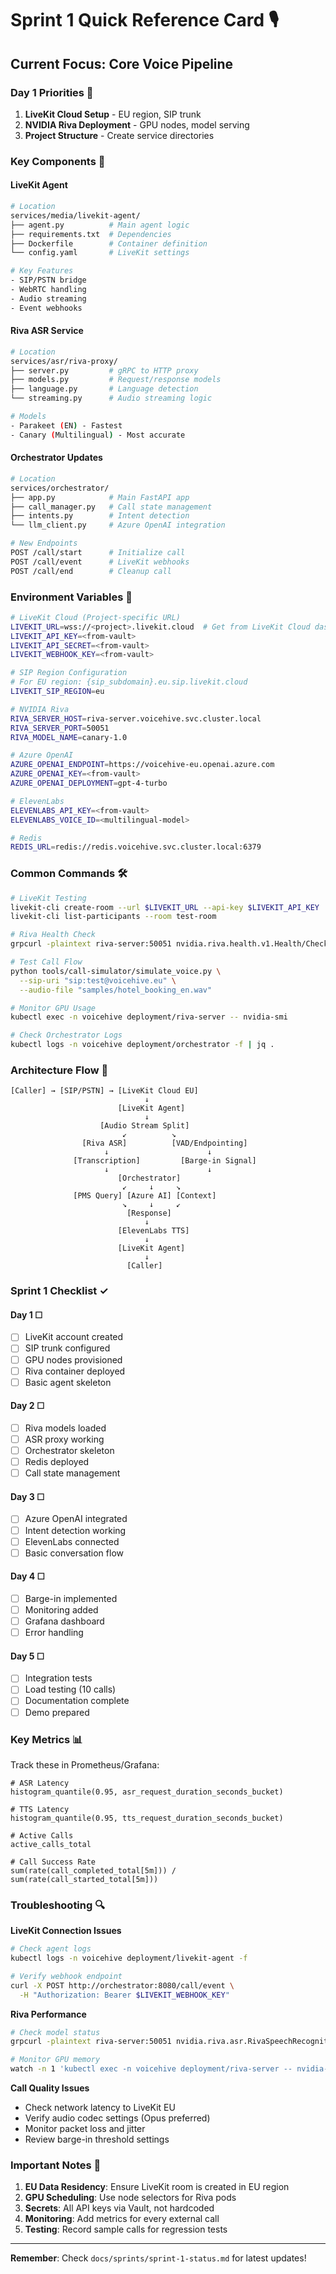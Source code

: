 # Sprint 1 Quick Reference Card 🎙️

## Current Focus: Core Voice Pipeline

### Day 1 Priorities 🎯
1. **LiveKit Cloud Setup** - EU region, SIP trunk
2. **NVIDIA Riva Deployment** - GPU nodes, model serving
3. **Project Structure** - Create service directories

### Key Components 🔧

#### LiveKit Agent
```bash
# Location
services/media/livekit-agent/
├── agent.py          # Main agent logic
├── requirements.txt  # Dependencies
├── Dockerfile        # Container definition
└── config.yaml       # LiveKit settings

# Key Features
- SIP/PSTN bridge
- WebRTC handling  
- Audio streaming
- Event webhooks
```

#### Riva ASR Service
```bash
# Location  
services/asr/riva-proxy/
├── server.py         # gRPC to HTTP proxy
├── models.py         # Request/response models
├── language.py       # Language detection
└── streaming.py      # Audio streaming logic

# Models
- Parakeet (EN) - Fastest
- Canary (Multilingual) - Most accurate
```

#### Orchestrator Updates
```bash
# Location
services/orchestrator/
├── app.py            # Main FastAPI app
├── call_manager.py   # Call state management
├── intents.py        # Intent detection
└── llm_client.py     # Azure OpenAI integration

# New Endpoints
POST /call/start      # Initialize call
POST /call/event      # LiveKit webhooks
POST /call/end        # Cleanup call
```

### Environment Variables 🔐

```bash
# LiveKit Cloud (Project-specific URL)
LIVEKIT_URL=wss://<project>.livekit.cloud  # Get from LiveKit Cloud dashboard
LIVEKIT_API_KEY=<from-vault>
LIVEKIT_API_SECRET=<from-vault>
LIVEKIT_WEBHOOK_KEY=<from-vault>

# SIP Region Configuration
# For EU region: {sip_subdomain}.eu.sip.livekit.cloud
LIVEKIT_SIP_REGION=eu

# NVIDIA Riva
RIVA_SERVER_HOST=riva-server.voicehive.svc.cluster.local
RIVA_SERVER_PORT=50051
RIVA_MODEL_NAME=canary-1.0

# Azure OpenAI
AZURE_OPENAI_ENDPOINT=https://voicehive-eu.openai.azure.com
AZURE_OPENAI_KEY=<from-vault>
AZURE_OPENAI_DEPLOYMENT=gpt-4-turbo

# ElevenLabs
ELEVENLABS_API_KEY=<from-vault>
ELEVENLABS_VOICE_ID=<multilingual-model>

# Redis
REDIS_URL=redis://redis.voicehive.svc.cluster.local:6379
```

### Common Commands 🛠️

```bash
# LiveKit Testing
livekit-cli create-room --url $LIVEKIT_URL --api-key $LIVEKIT_API_KEY
livekit-cli list-participants --room test-room

# Riva Health Check
grpcurl -plaintext riva-server:50051 nvidia.riva.health.v1.Health/Check

# Test Call Flow
python tools/call-simulator/simulate_voice.py \
  --sip-uri "sip:test@voicehive.eu" \
  --audio-file "samples/hotel_booking_en.wav"

# Monitor GPU Usage
kubectl exec -n voicehive deployment/riva-server -- nvidia-smi

# Check Orchestrator Logs
kubectl logs -n voicehive deployment/orchestrator -f | jq .
```

### Architecture Flow 📐

```
[Caller] → [SIP/PSTN] → [LiveKit Cloud EU]
                              ↓
                        [LiveKit Agent]
                              ↓
                    [Audio Stream Split]
                         ↙          ↘
                [Riva ASR]          [VAD/Endpointing]
                     ↓                      ↓
              [Transcription]         [Barge-in Signal]
                     ↓                      ↓
                        [Orchestrator]
                         ↙     ↓     ↘
              [PMS Query] [Azure AI] [Context]
                         ↘     ↓     ↙
                          [Response]
                              ↓
                        [ElevenLabs TTS]
                              ↓
                        [LiveKit Agent]
                              ↓
                          [Caller]
```

### Sprint 1 Checklist ✓

#### Day 1 ☐
- [ ] LiveKit account created
- [ ] SIP trunk configured
- [ ] GPU nodes provisioned
- [ ] Riva container deployed
- [ ] Basic agent skeleton

#### Day 2 ☐
- [ ] Riva models loaded
- [ ] ASR proxy working
- [ ] Orchestrator skeleton
- [ ] Redis deployed
- [ ] Call state management

#### Day 3 ☐
- [ ] Azure OpenAI integrated
- [ ] Intent detection working
- [ ] ElevenLabs connected
- [ ] Basic conversation flow

#### Day 4 ☐
- [ ] Barge-in implemented
- [ ] Monitoring added
- [ ] Grafana dashboard
- [ ] Error handling

#### Day 5 ☐
- [ ] Integration tests
- [ ] Load testing (10 calls)
- [ ] Documentation complete
- [ ] Demo prepared

### Key Metrics 📊

Track these in Prometheus/Grafana:

```promql
# ASR Latency
histogram_quantile(0.95, asr_request_duration_seconds_bucket)

# TTS Latency  
histogram_quantile(0.95, tts_request_duration_seconds_bucket)

# Active Calls
active_calls_total

# Call Success Rate
sum(rate(call_completed_total[5m])) / sum(rate(call_started_total[5m]))
```

### Troubleshooting 🔍

**LiveKit Connection Issues**
```bash
# Check agent logs
kubectl logs -n voicehive deployment/livekit-agent -f

# Verify webhook endpoint
curl -X POST http://orchestrator:8080/call/event \
  -H "Authorization: Bearer $LIVEKIT_WEBHOOK_KEY"
```

**Riva Performance**
```bash
# Check model status
grpcurl -plaintext riva-server:50051 nvidia.riva.asr.RivaSpeechRecognition/List

# Monitor GPU memory
watch -n 1 'kubectl exec -n voicehive deployment/riva-server -- nvidia-smi'
```

**Call Quality Issues**
- Check network latency to LiveKit EU
- Verify audio codec settings (Opus preferred)
- Monitor packet loss and jitter
- Review barge-in threshold settings

### Important Notes 📝

1. **EU Data Residency**: Ensure LiveKit room is created in EU region
2. **GPU Scheduling**: Use node selectors for Riva pods
3. **Secrets**: All API keys via Vault, not hardcoded
4. **Monitoring**: Add metrics for every external call
5. **Testing**: Record sample calls for regression tests

---

**Remember**: Check `docs/sprints/sprint-1-status.md` for latest updates!
